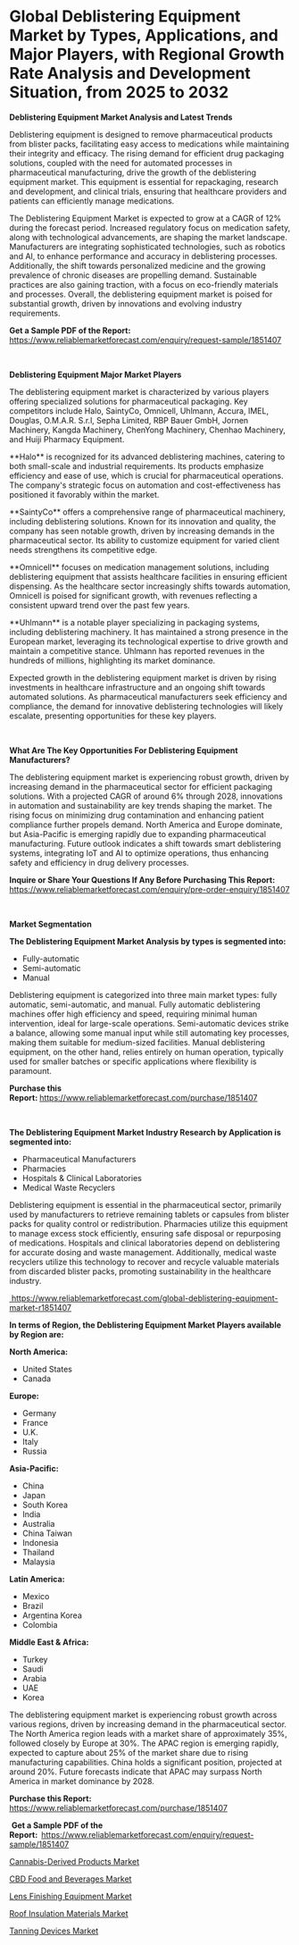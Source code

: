 <p><h1>Global Deblistering Equipment Market by Types, Applications, and Major Players, with Regional Growth Rate Analysis and Development Situation, from 2025 to 2032</h1></p><p><strong>Deblistering Equipment Market Analysis and Latest Trends</strong></p>
<p><p>Deblistering equipment is designed to remove pharmaceutical products from blister packs, facilitating easy access to medications while maintaining their integrity and efficacy. The rising demand for efficient drug packaging solutions, coupled with the need for automated processes in pharmaceutical manufacturing, drive the growth of the deblistering equipment market. This equipment is essential for repackaging, research and development, and clinical trials, ensuring that healthcare providers and patients can efficiently manage medications.</p><p>The Deblistering Equipment Market is expected to grow at a CAGR of 12% during the forecast period. Increased regulatory focus on medication safety, along with technological advancements, are shaping the market landscape. Manufacturers are integrating sophisticated technologies, such as robotics and AI, to enhance performance and accuracy in deblistering processes. Additionally, the shift towards personalized medicine and the growing prevalence of chronic diseases are propelling demand. Sustainable practices are also gaining traction, with a focus on eco-friendly materials and processes. Overall, the deblistering equipment market is poised for substantial growth, driven by innovations and evolving industry requirements.</p></p>
<p><strong>Get a Sample PDF of the Report:&nbsp;</strong> <a href="https://www.reliablemarketforecast.com/enquiry/request-sample/1851407?utm_campaign=1875&utm_medium=2&utm_source=Github&utm_content=ia&utm_term=07012025&utm_id=deblistering-equipment">https://www.reliablemarketforecast.com/enquiry/request-sample/1851407</a></p>
<p>&nbsp;</p>
<p><strong>Deblistering Equipment Major Market Players</strong></p>
<p><p>The deblistering equipment market is characterized by various players offering specialized solutions for pharmaceutical packaging. Key competitors include Halo, SaintyCo, Omnicell, Uhlmann, Accura, IMEL, Douglas, O.M.A.R. S.r.l, Sepha Limited, RBP Bauer GmbH, Jornen Machinery, Kangda Machinery, ChenYong Machinery, Chenhao Machinery, and Huiji Pharmacy Equipment.</p><p>**Halo** is recognized for its advanced deblistering machines, catering to both small-scale and industrial requirements. Its products emphasize efficiency and ease of use, which is crucial for pharmaceutical operations. The company's strategic focus on automation and cost-effectiveness has positioned it favorably within the market.</p><p>**SaintyCo** offers a comprehensive range of pharmaceutical machinery, including deblistering solutions. Known for its innovation and quality, the company has seen notable growth, driven by increasing demands in the pharmaceutical sector. Its ability to customize equipment for varied client needs strengthens its competitive edge.</p><p>**Omnicell** focuses on medication management solutions, including deblistering equipment that assists healthcare facilities in ensuring efficient dispensing. As the healthcare sector increasingly shifts towards automation, Omnicell is poised for significant growth, with revenues reflecting a consistent upward trend over the past few years.</p><p>**Uhlmann** is a notable player specializing in packaging systems, including deblistering machinery. It has maintained a strong presence in the European market, leveraging its technological expertise to drive growth and maintain a competitive stance. Uhlmann has reported revenues in the hundreds of millions, highlighting its market dominance.</p><p>Expected growth in the deblistering equipment market is driven by rising investments in healthcare infrastructure and an ongoing shift towards automated solutions. As pharmaceutical manufacturers seek efficiency and compliance, the demand for innovative deblistering technologies will likely escalate, presenting opportunities for these key players.</p></p>
<p>&nbsp;</p>
<p><strong>What Are The Key Opportunities For Deblistering Equipment Manufacturers?</strong></p>
<p><p>The deblistering equipment market is experiencing robust growth, driven by increasing demand in the pharmaceutical sector for efficient packaging solutions. With a projected CAGR of around 6% through 2028, innovations in automation and sustainability are key trends shaping the market. The rising focus on minimizing drug contamination and enhancing patient compliance further propels demand. North America and Europe dominate, but Asia-Pacific is emerging rapidly due to expanding pharmaceutical manufacturing. Future outlook indicates a shift towards smart deblistering systems, integrating IoT and AI to optimize operations, thus enhancing safety and efficiency in drug delivery processes.</p></p>
<p><strong>Inquire or Share Your Questions If Any Before Purchasing This Report:</strong> <a href="https://www.reliablemarketforecast.com/enquiry/pre-order-enquiry/1851407?utm_campaign=1875&utm_medium=2&utm_source=Github&utm_content=ia&utm_term=07012025&utm_id=deblistering-equipment">https://www.reliablemarketforecast.com/enquiry/pre-order-enquiry/1851407</a></p>
<p>&nbsp;</p>
<p><strong>Market Segmentation</strong></p>
<p><strong>The Deblistering Equipment Market Analysis by types is segmented into:</strong></p>
<p><ul><li>Fully-automatic</li><li>Semi-automatic</li><li>Manual</li></ul></p>
<p><p>Deblistering equipment is categorized into three main market types: fully automatic, semi-automatic, and manual. Fully automatic deblistering machines offer high efficiency and speed, requiring minimal human intervention, ideal for large-scale operations. Semi-automatic devices strike a balance, allowing some manual input while still automating key processes, making them suitable for medium-sized facilities. Manual deblistering equipment, on the other hand, relies entirely on human operation, typically used for smaller batches or specific applications where flexibility is paramount.</p></p>
<p><strong>Purchase this Report:&nbsp;</strong><a href="https://www.reliablemarketforecast.com/purchase/1851407?utm_campaign=1875&utm_medium=2&utm_source=Github&utm_content=ia&utm_term=07012025&utm_id=deblistering-equipment">https://www.reliablemarketforecast.com/purchase/1851407</a></p>
<p>&nbsp;</p>
<p><strong>The Deblistering Equipment Market Industry Research by Application is segmented into:</strong></p>
<p><ul><li>Pharmaceutical Manufacturers</li><li>Pharmacies</li><li>Hospitals & Clinical Laboratories</li><li>Medical Waste Recyclers</li></ul></p>
<p><p>Deblistering equipment is essential in the pharmaceutical sector, primarily used by manufacturers to retrieve remaining tablets or capsules from blister packs for quality control or redistribution. Pharmacies utilize this equipment to manage excess stock efficiently, ensuring safe disposal or repurposing of medications. Hospitals and clinical laboratories depend on deblistering for accurate dosing and waste management. Additionally, medical waste recyclers utilize this technology to recover and recycle valuable materials from discarded blister packs, promoting sustainability in the healthcare industry.</p></p>
<p><a href="https://www.reliablemarketforecast.com/global-deblistering-equipment-market-r1851407?utm_campaign=1875&utm_medium=2&utm_source=Github&utm_content=ia&utm_term=07012025&utm_id=deblistering-equipment">&nbsp;https://www.reliablemarketforecast.com/global-deblistering-equipment-market-r1851407</a></p>
<p><strong>In terms of Region, the Deblistering Equipment Market Players available by Region are:</strong></p>
<p>
    <p> <strong> North America: </strong>
        <ul>
            <li>United States</li>
            <li>Canada</li>
        </ul>
        </p> 
    <p> <strong> Europe: </strong>
        <ul>
            <li>Germany</li>
            <li>France</li>
            <li>U.K.</li>
            <li>Italy</li>
            <li>Russia</li>
        </ul>
        </p> 
    <p> <strong> Asia-Pacific: </strong>
        <ul>
            <li>China</li>
            <li>Japan</li>
            <li>South Korea</li>
            <li>India</li>
            <li>Australia</li>
            <li>China Taiwan</li>
            <li>Indonesia</li>
            <li>Thailand</li>
            <li>Malaysia</li>
        </ul>
        </p> 
    <p> <strong> Latin America: </strong>
        <ul>
            <li>Mexico</li>
            <li>Brazil</li>
            <li>Argentina Korea</li>
            <li>Colombia</li>
        </ul>
        </p> 
    <p> <strong> Middle East & Africa: </strong>
        <ul>
            <li>Turkey</li>
            <li>Saudi</li>
            <li>Arabia</li>
            <li>UAE</li>
            <li>Korea</li>
        </ul>
    </p>
    </p>
<p><p>The deblistering equipment market is experiencing robust growth across various regions, driven by increasing demand in the pharmaceutical sector. The North America region leads with a market share of approximately 35%, followed closely by Europe at 30%. The APAC region is emerging rapidly, expected to capture about 25% of the market share due to rising manufacturing capabilities. China holds a significant position, projected at around 20%. Future forecasts indicate that APAC may surpass North America in market dominance by 2028.</p></p>
<p><strong>Purchase this Report: </strong><a href="https://www.reliablemarketforecast.com/purchase/1851407?utm_campaign=1875&utm_medium=2&utm_source=Github&utm_content=ia&utm_term=07012025&utm_id=deblistering-equipment">https://www.reliablemarketforecast.com/purchase/1851407</a></p>
<p>&nbsp;<strong>Get a Sample PDF of the Report:&nbsp;&nbsp;</strong><a href="https://www.reliablemarketforecast.com/enquiry/request-sample/1851407?utm_campaign=1875&utm_medium=2&utm_source=Github&utm_content=ia&utm_term=07012025&utm_id=deblistering-equipment">https://www.reliablemarketforecast.com/enquiry/request-sample/1851407</a></p>
<p><strong></strong></p>
<p><p><a href="https://www.linkedin.com/pulse/projected-growth-cannabis-derived-products-market-12-cagr-q2hrf?utm_campaign=1875&utm_medium=2&utm_source=Github&utm_content=ia&utm_term=07012025&utm_id=deblistering-equipment">Cannabis-Derived Products Market</a></p><p><a href="https://www.linkedin.com/pulse/outlook-cbd-food-beverages-market-2025-2032-competitive-insights-xmszf?utm_campaign=1875&utm_medium=2&utm_source=Github&utm_content=ia&utm_term=07012025&utm_id=deblistering-equipment">CBD Food and Beverages Market</a></p><p><a href="https://www.linkedin.com/pulse/regional-development-deployment-revenue-growth-lens-finishing-iyfie?utm_campaign=1875&utm_medium=2&utm_source=Github&utm_content=ia&utm_term=07012025&utm_id=deblistering-equipment">Lens Finishing Equipment Market</a></p><p><a href="https://www.linkedin.com/pulse/roof-insulation-materials-market-trends-report-industry-qhcsc?utm_campaign=1875&utm_medium=2&utm_source=Github&utm_content=ia&utm_term=07012025&utm_id=deblistering-equipment">Roof Insulation Materials Market</a></p><p><a href="https://www.linkedin.com/pulse/global-regional-expansion-tanning-devices-market-projected-n5tvf?utm_campaign=1875&utm_medium=2&utm_source=Github&utm_content=ia&utm_term=07012025&utm_id=deblistering-equipment">Tanning Devices Market</a></p></p>